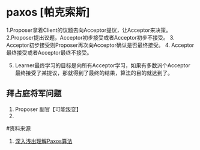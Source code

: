 # paxos [帕克索斯]
1.Proposer拿着Client的议题去向Acceptor提议，让Acceptor来决策。
2.Proposer提出议题，Acceptor初步接受或者Acceptor初步不接受。
3. Acceptor初步接受则Proposer再次向Acceptor确认是否最终接受。
4. Acceptor最终接受或者Acceptor最终不接受。

5. Learner最终学习的目标是向所有Acceptor学习，如果有多数派个Acceptor最终接受了某提议，那就得到了最终的结果，算法的目的就达到了。

## 拜占庭将军问题
1. Proposer 副官【可能叛变】
2. 



#资料来源 
1. [深入浅出理解Paxos算法](https://blog.csdn.net/21aspnet/article/details/50700123)
